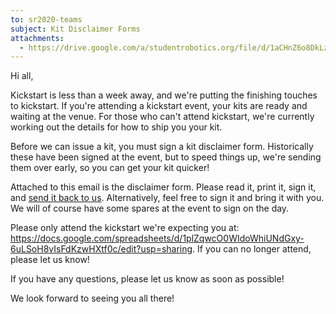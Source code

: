 ```yaml
---
to: sr2020-teams
subject: Kit Disclaimer Forms
attachments:
  - https://drive.google.com/a/studentrobotics.org/file/d/1aCHnZ6o8DkLzHef1C2lz_iIkZkOjYP6P/view?usp=sharing
---
```


Hi all,

Kickstart is less than a week away, and we're putting the finishing touches to kickstart. If you're attending a kickstart event, your kits are ready and waiting at the venue. For those who can't attend kickstart, we're currently working out the details for how to ship you your kit.

Before we can issue a kit, you must sign a kit disclaimer form. Historically these have been signed at the event, but to speed things up, we're sending them over early, so you can get your kit quicker!

Attached to this email is the disclaimer form. Please read it, print it, sign it, and [send it back to us](mailto:teams@studentrobotics.org). Alternatively, feel free to sign it and bring it with you. We will of course have some spares at the event to sign on the day.

Please only attend the kickstart we're expecting you at: https://docs.google.com/spreadsheets/d/1plZqwcO0WIdoWhiUNdGxy-6uLSoH8vIsFdKzwHXtf0c/edit?usp=sharing. If you can no longer attend, please let us know!

If you have any questions, please let us know as soon as possible!

We look forward to seeing you all there!
